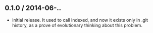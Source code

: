 ## 0.1.0 / 2014-06-..

  * initial release.
    It used to call indexed, and now it exists only in .git history,
    as a prove of evolutionary thinking about this problem.
